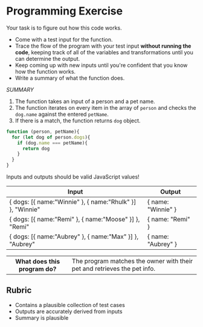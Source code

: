 # Programming Exercise

Your task is to figure out how this code works.

* Come with a test input for the function.
* Trace the flow of the program with your test input **without running the code**, keeping track of all of the variables and transformations until you can determine the output.
* Keep coming up with new inputs until you're confident that you know how the function works.
* Write a summary of what the function does.

*SUMMARY*
1) The function takes an input of a person and a pet name. 
2) The function iterates on every item in the array of `person` and checks the `dog.name` against the entered `petName`.
3) If there is a match, the function returns `dog` object. 

```js
function (person, petName){
  for (let dog of person.dogs){
    if (dog.name === petName){
      return dog
    }
  }
}
```

Inputs and outputs should be valid JavaScript values!

| Input | Output |
| ----- | ------ |
| { dogs: [{ name:"Winnie" }, { name:"Rhulk" }] }, "Winnie" | { name: "Winnie" } | 
| { dogs: [{ name:"Remi" }, { name:"Moose" }] }, "Remi"      | { name: "Remi" }   |  
| { dogs: [{ name:"Aubrey" }, { name:"Max" }] }, "Aubrey"    | { name: "Aubrey" } | 

<table>
  <tr>
    <th>What does this program do?</th>
    <td>The program matches the owner with their pet and retrieves the pet info.</td>
  </tr>
</table>

## Rubric

* Contains a plausible collection of test cases
* Outputs are accurately derived from inputs
* Summary is plausible
